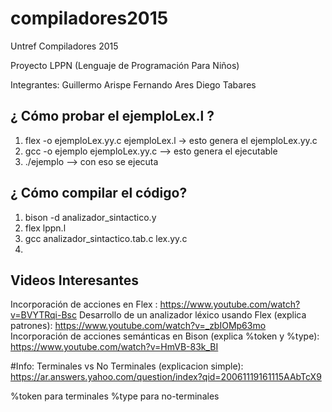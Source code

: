 # compiladores2015
Untref Compiladores 2015

Proyecto LPPN (Lenguaje de Programación Para Niños)

Integrantes:
Guillermo Arispe
Fernando Ares
Diego Tabares


## ¿ Cómo probar el ejemploLex.l ?
1) flex -o ejemploLex.yy.c ejemploLex.l  -> esto genera el ejemploLex.yy.c
2) gcc -o ejemplo ejemploLex.yy.c --> esto genera el ejecutable
3) ./ejemplo --> con eso se ejecuta


## ¿ Cómo compilar el código?
1) bison -d analizador_sintactico.y
2) flex lppn.l
3) gcc analizador_sintactico.tab.c lex.yy.c
4)



## Videos Interesantes
Incorporación de acciones en Flex : https://www.youtube.com/watch?v=BVYTRqi-Bsc
Desarrollo de un analizador léxico usando Flex (explica patrones): https://www.youtube.com/watch?v=_zbIOMp63mo
Incorporación de acciones semánticas en Bison (explica %token y %type): https://www.youtube.com/watch?v=HmVB-83k_BI

#Info:
Terminales vs No Terminales (explicacion simple):
https://ar.answers.yahoo.com/question/index?qid=20061119161115AAbTcX9

%token para terminales
%type para no-terminales
